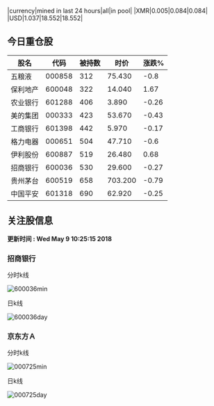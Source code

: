 |currency|mined in last 24 hours|all|in pool|
|XMR|0.005|0.084|0.084|
|USD|1.037|18.552|18.552|

## 今日重仓股 

|股名|代码|被持数|时价|涨跌%|
|---|---|---|---|---|
|五粮液|000858|312|75.430|-0.8|
|保利地产|600048|322|14.040|1.67|
|农业银行|601288|406|3.890|-0.26|
|美的集团|000333|423|53.670|-0.43|
|工商银行|601398|442|5.970|-0.17|
|格力电器|000651|504|47.710|-0.6|
|伊利股份|600887|519|26.480|0.68|
|招商银行|600036|530|29.600|-0.27|
|贵州茅台|600519|658|703.200|-0.79|
|中国平安|601318|690|62.920|-0.25|

## 关注股信息
**更新时间 : Wed May  9 10:25:15 2018**
### 招商银行 
分时k线

![600036min](http://image.sinajs.cn/newchart/min/n/sh600036.gif)

日k线

![600036day](http://image.sinajs.cn/newchart/daily/n/sh600036.gif)

### 京东方Ａ 
分时k线

![000725min](http://image.sinajs.cn/newchart/min/n/sz000725.gif)

日k线

![000725day](http://image.sinajs.cn/newchart/daily/n/sz000725.gif)
